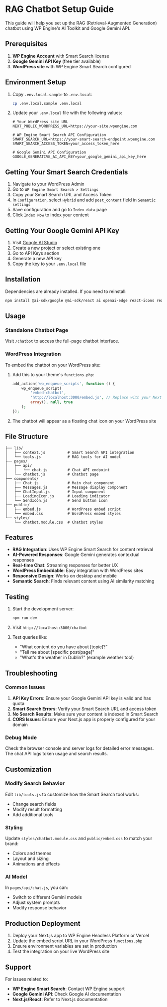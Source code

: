 # RAG Chatbot Setup Guide

This guide will help you set up the RAG (Retrieval-Augmented Generation) chatbot using WP Engine's AI Toolkit and Google Gemini API.

## Prerequisites

1. **WP Engine Account** with Smart Search license
2. **Google Gemini API Key** (free tier available)
3. **WordPress site** with WP Engine Smart Search configured

## Environment Setup

1. Copy `.env.local.sample` to `.env.local`:
   ```bash
   cp .env.local.sample .env.local
   ```

2. Update your `.env.local` file with the following values:
   ```env
   # Your WordPress site URL
   NEXT_PUBLIC_WORDPRESS_URL=https://your-site.wpengine.com
   
   # WP Engine Smart Search API Configuration
   SMART_SEARCH_URL=https://your-smart-search-endpoint.wpengine.com
   SMART_SEARCH_ACCESS_TOKEN=your_access_token_here
   
   # Google Gemini API Configuration
   GOOGLE_GENERATIVE_AI_API_KEY=your_google_gemini_api_key_here
   ```

## Getting Your Smart Search Credentials

1. Navigate to your WordPress Admin
2. Go to `WP Engine Smart Search > Settings`
3. Copy your Smart Search URL and Access Token
4. In `Configuration`, select `Hybrid` and add `post_content` field in `Semantic settings`
5. Save configuration and go to `Index data` page
6. Click `Index Now` to index your content

## Getting Your Google Gemini API Key

1. Visit [Google AI Studio](https://ai.google.dev/gemini-api/docs)
2. Create a new project or select existing one
3. Go to API Keys section
4. Generate a new API key
5. Copy the key to your `.env.local` file

## Installation

Dependencies are already installed. If you need to reinstall:

```bash
npm install @ai-sdk/google @ai-sdk/react ai openai-edge react-icons react-markdown zod
```

## Usage

### Standalone Chatbot Page

Visit `/chatbot` to access the full-page chatbot interface.

### WordPress Integration

To embed the chatbot on your WordPress site:

1. Add this to your theme's `functions.php`:
   ```php
   add_action('wp_enqueue_scripts', function () {
       wp_enqueue_script(
           'embed-chatbot',
           'http://localhost:3000/embed.js', // Replace with your Next.js app URL
           array(), null, true
       );
   });
   ```

2. The chatbot will appear as a floating chat icon on your WordPress site

## File Structure

```
├── lib/
│   ├── context.js          # Smart Search API integration
│   └── tools.js            # RAG tools for AI model
├── pages/
│   ├── api/
│   │   └── chat.js         # Chat API endpoint
│   └── chatbot.js          # Chatbot page
├── components/
│   ├── Chat.js             # Main chat component
│   ├── Messages.js         # Message display component
│   ├── ChatInput.js        # Input component
│   ├── LoadingIcon.js      # Loading indicator
│   └── SendIcon.js         # Send button icon
├── public/
│   ├── embed.js            # WordPress embed script
│   └── embed.css           # WordPress embed styles
└── styles/
    └── chatbot.module.css  # Chatbot styles
```

## Features

- **RAG Integration**: Uses WP Engine Smart Search for content retrieval
- **AI-Powered Responses**: Google Gemini generates contextual responses
- **Real-time Chat**: Streaming responses for better UX
- **WordPress Embeddable**: Easy integration with WordPress sites
- **Responsive Design**: Works on desktop and mobile
- **Semantic Search**: Finds relevant content using AI similarity matching

## Testing

1. Start the development server:
   ```bash
   npm run dev
   ```

2. Visit `http://localhost:3000/chatbot`

3. Test queries like:
   - "What content do you have about [topic]?"
   - "Tell me about [specific post/page]"
   - "What's the weather in Dublin?" (example weather tool)

## Troubleshooting

### Common Issues

1. **API Key Errors**: Ensure your Google Gemini API key is valid and has quota
2. **Smart Search Errors**: Verify your Smart Search URL and access token
3. **No Search Results**: Make sure your content is indexed in Smart Search
4. **CORS Issues**: Ensure your Next.js app is properly configured for your domain

### Debug Mode

Check the browser console and server logs for detailed error messages. The chat API logs token usage and search results.

## Customization

### Modify Search Behavior

Edit `lib/tools.js` to customize how the Smart Search tool works:
- Change search fields
- Modify result formatting
- Add additional tools

### Styling

Update `styles/chatbot.module.css` and `public/embed.css` to match your brand:
- Colors and themes
- Layout and sizing
- Animations and effects

### AI Model

In `pages/api/chat.js`, you can:
- Switch to different Gemini models
- Adjust system prompts
- Modify response behavior

## Production Deployment

1. Deploy your Next.js app to WP Engine Headless Platform or Vercel
2. Update the embed script URL in your WordPress `functions.php`
3. Ensure environment variables are set in production
4. Test the integration on your live WordPress site

## Support

For issues related to:
- **WP Engine Smart Search**: Contact WP Engine support
- **Google Gemini API**: Check Google AI documentation
- **Next.js/React**: Refer to Next.js documentation
